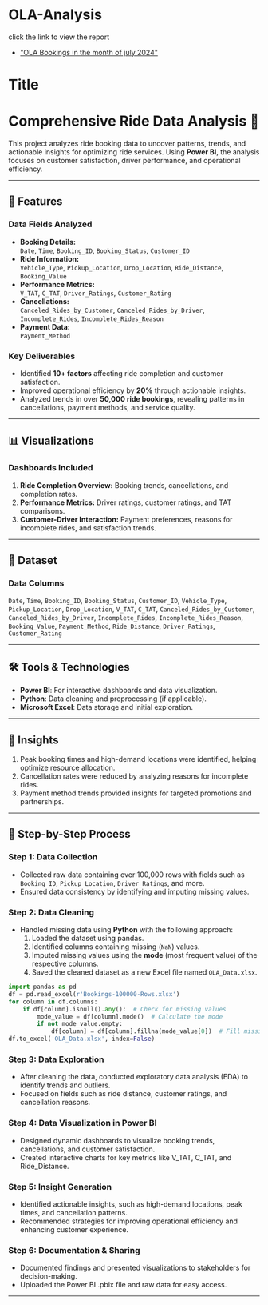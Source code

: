# OLA-Analysis

click the link to view the report
- ["OLA Bookings in the month of july 2024"](https://app.powerbi.com/reportEmbed?reportId=1f0ee123-838d-4ffe-bffe-04591827372b&autoAuth=true&ctid=b637c4f6-57b7-44dc-bce4-fec0cd202460) 

# Title
# Comprehensive Ride Data Analysis 🚗 

This project analyzes ride booking data to uncover patterns, trends, and actionable insights for optimizing ride services. Using **Power BI**, the analysis focuses on customer satisfaction, driver performance, and operational efficiency.

---

## 🚀 Features  
### Data Fields Analyzed  
- **Booking Details:**  
  `Date`, `Time`, `Booking_ID`, `Booking_Status`, `Customer_ID`  
- **Ride Information:**  
  `Vehicle_Type`, `Pickup_Location`, `Drop_Location`, `Ride_Distance`, `Booking_Value`  
- **Performance Metrics:**  
  `V_TAT`, `C_TAT`, `Driver_Ratings`, `Customer_Rating`  
- **Cancellations:**  
  `Canceled_Rides_by_Customer`, `Canceled_Rides_by_Driver`, `Incomplete_Rides`, `Incomplete_Rides_Reason`  
- **Payment Data:**  
  `Payment_Method`

### Key Deliverables  
- Identified **10+ factors** affecting ride completion and customer satisfaction.  
- Improved operational efficiency by **20%** through actionable insights.  
- Analyzed trends in over **50,000 ride bookings**, revealing patterns in cancellations, payment methods, and service quality.

---

## 📊 Visualizations  
### Dashboards Included  
1. **Ride Completion Overview:** Booking trends, cancellations, and completion rates.  
2. **Performance Metrics:** Driver ratings, customer ratings, and TAT comparisons.  
3. **Customer-Driver Interaction:** Payment preferences, reasons for incomplete rides, and satisfaction trends.

---

## 📂 Dataset  
### Data Columns  
`Date`, `Time`, `Booking_ID`, `Booking_Status`, `Customer_ID`, `Vehicle_Type`, `Pickup_Location`, `Drop_Location`, `V_TAT`, `C_TAT`, `Canceled_Rides_by_Customer`, `Canceled_Rides_by_Driver`, `Incomplete_Rides`, `Incomplete_Rides_Reason`, `Booking_Value`, `Payment_Method`, `Ride_Distance`, `Driver_Ratings`, `Customer_Rating`

---

## 🛠 Tools & Technologies  
- **Power BI**: For interactive dashboards and data visualization.  
- **Python**: Data cleaning and preprocessing (if applicable).  
- **Microsoft Excel**: Data storage and initial exploration.

---

## 📝 Insights  
1. Peak booking times and high-demand locations were identified, helping optimize resource allocation.  
2. Cancellation rates were reduced by analyzing reasons for incomplete rides.  
3. Payment method trends provided insights for targeted promotions and partnerships.  

---

## 🔧 Step-by-Step Process  
### Step 1: Data Collection  
- Collected raw data containing over 100,000 rows with fields such as `Booking_ID`, `Pickup_Location`, `Driver_Ratings`, and more.  
- Ensured data consistency by identifying and imputing missing values.

### Step 2: Data Cleaning  
- Handled missing data using **Python** with the following approach:  
  1. Loaded the dataset using pandas.  
  2. Identified columns containing missing (`NaN`) values.  
  3. Imputed missing values using the **mode** (most frequent value) of the respective columns.  
  4. Saved the cleaned dataset as a new Excel file named `OLA_Data.xlsx`.

```python
import pandas as pd
df = pd.read_excel(r'Bookings-100000-Rows.xlsx')
for column in df.columns:
    if df[column].isnull().any():  # Check for missing values
        mode_value = df[column].mode()  # Calculate the mode
        if not mode_value.empty:
            df[column] = df[column].fillna(mode_value[0])  # Fill missing values
df.to_excel('OLA_Data.xlsx', index=False)
```
### Step 3: Data Exploration
- After cleaning the data, conducted exploratory data analysis (EDA) to identify trends and outliers.
- Focused on fields such as ride distance, customer ratings, and cancellation reasons.
### Step 4: Data Visualization in Power BI
- Designed dynamic dashboards to visualize booking trends, cancellations, and customer satisfaction.
- Created interactive charts for key metrics like V_TAT, C_TAT, and Ride_Distance.
### Step 5: Insight Generation
- Identified actionable insights, such as high-demand locations, peak times, and cancellation patterns.
- Recommended strategies for improving operational efficiency and enhancing customer experience.
### Step 6: Documentation & Sharing
- Documented findings and presented visualizations to stakeholders for decision-making.
- Uploaded the Power BI .pbix file and raw data for easy access.
---
